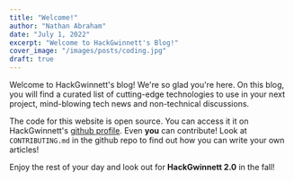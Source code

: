 ```yaml
---
title: "Welcome!"
author: "Nathan Abraham"
date: "July 1, 2022"
excerpt: "Welcome to HackGwinnett's Blog!"
cover_image: "/images/posts/coding.jpg"
draft: true
---
```


Welcome to HackGwinnett's blog! We're so glad you're here.
On this blog, you will find a curated list of cutting-edge 
technologies to use in your next project, mind-blowing tech news
and non-technical discussions.

The code for this website is open source. You can access it it
on HackGwinnett's [github profile](https://github.com/hackgwinnett/blog).
Even **you** can contribute! Look at `CONTRIBUTING.md` in the github repo
to find out how you can write your own articles!

Enjoy the rest of your day and look out for **HackGwinnett 2.0** in
the fall!
